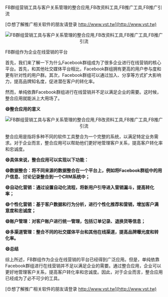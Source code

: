 FB群组营销工具与客户关系管理的整合应用,FB改资料工具,FB推广工具,FB推广引流

[😍想了解推广相关软件的朋友请登录 http://www.vst.tw](http://www.vst.tw)

 <center><img src="https://vst.tw/MP4/tuiguang/png/7.png" alt="FB群组营销工具与客户关系管理的整合应用,FB改资料工具,FB推广工具,FB推广引流"></center>

FB群组作为企业在线营销的平台

首先，我们来了解一下为什么Facebook群组成为了很多企业进行在线营销的核心平台。首先，和其他社交媒体平台相比，Facebook群组拥有更高的用户参与度和更有针对性的用户群。其次，Facebook群组可以通过加入、分享等方式扩大影响力，提高品牌知名度，促进潜在客户的转化率。

然而，单纯依靠Facebook群组进行在线营销并不足以满足企业的需要。这时候，整合应用就能派上大用场了。

**😄整合应用的意义**

 <center><img src="https://vst.tw/MP4/tuiguang/png/2.png" alt="FB群组营销工具与客户关系管理的整合应用,FB改资料工具,FB推广工具,FB推广引流"></center>

整合应用是指将多种不同的软件工具整合为一个完整的系统，以满足特定业务需求。对于企业而言，整合应用可以帮助他们更好地管理客户关系，提高客户转化率和忠诚度。

**😄具体来说，整合应用可以实现以下功能：**

**😄数据整合：将不同来源的数据整合在一个平台上，例如将Facebook群组中的用户信息、讨论记录整合到一个CRM系统中；**

**😄自动化营销：通过设置自动化流程，将新用户引导进入营销漏斗，提高转化率；**

**😄个性化营销：基于客户数据和行为分析，进行个性化推荐和营销，增加客户满意度和忠诚度；**

**😄账户管理：对客户账户进行统一管理，包括订单记录、退换货等信息；**

**😄多渠道管理：整合不同的社交媒体平台和其他在线渠道，提高品牌曝光度和转化率。**

**😄总结**

综上所述，FB群组作为企业在线营销的平台已经得到广泛应用。但是，单纯依靠Facebook群组进行在线营销并不足以满足企业的需要。通过整合应用，企业可以更好地管理客户关系，提高客户转化率和忠诚度。因此，对于企业而言，整合应用已经成为了必不可少的工具。

[😍想了解推广相关软件的朋友请登录 http://www.vst.tw](http://www.vst.tw)



